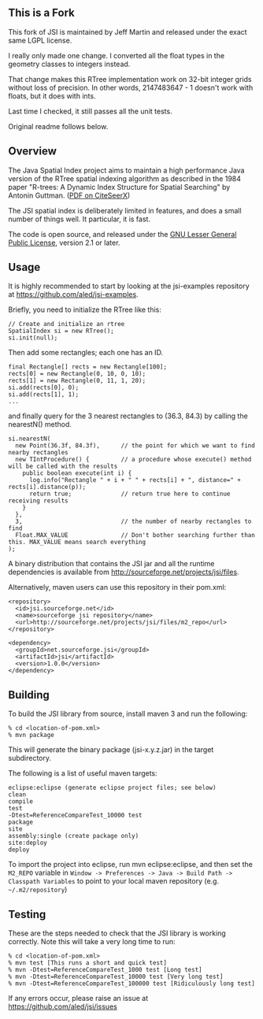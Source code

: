 
This is a Fork
--------------

This fork of JSI is maintained by Jeff Martin and released under the exact same LGPL license.

I really only made one change. I converted all the float types in the geometry classes to integers instead.

That change makes this RTree implementation work on 32-bit integer grids without loss of precision.
In other words, 2147483647 - 1 doesn't work with floats, but it does with ints.

Last time I checked, it still passes all the unit tests.

Original readme follows below.


Overview
--------
The Java Spatial Index project aims to maintain a high performance Java version of the RTree spatial indexing algorithm as described in the 1984 paper "R-trees: A Dynamic Index Structure for Spatial Searching" by Antonin Guttman.  (<a href="http://citeseerx.ist.psu.edu/viewdoc/download?doi=10.1.1.131.7887&amp;rep=rep1&amp;type=pdf">PDF on CiteSeerX</a>)

The JSI spatial index is deliberately limited in features,
      and does a small number of things well. It particular, it is fast.

The code is open source, and released under the <a href="http://www.gnu.org/copyleft/lesser.html">GNU Lesser General Public License</a>, version 2.1 or later.

Usage
-----
It is highly recommended to start by looking at the jsi-examples repository at <a href=https://github.com/aled/jsi-examples>https://github.com/aled/jsi-examples</a>.

Briefly, you need to initialize the RTree like this:

    // Create and initialize an rtree
    SpatialIndex si = new RTree();
    si.init(null);

Then add some rectangles; each one has an ID.

    final Rectangle[] rects = new Rectangle[100];
    rects[0] = new Rectangle(0, 10, 0, 10);
    rects[1] = new Rectangle(0, 11, 1, 20);
    si.add(rects[0], 0);
    si.add(rects[1], 1);
    ...

and finally query for the 3 nearest rectangles to (36.3, 84.3) by calling the nearestN() method.

    si.nearestN(
      new Point(36.3f, 84.3f),      // the point for which we want to find nearby rectangles
      new TIntProcedure() {         // a procedure whose execute() method will be called with the results
        public boolean execute(int i) {
          log.info("Rectangle " + i + " " + rects[i] + ", distance=" + rects[i].distance(p));
          return true;              // return true here to continue receiving results
        }
      },
      3,                            // the number of nearby rectangles to find
      Float.MAX_VALUE               // Don't bother searching further than this. MAX_VALUE means search everything
    );

A binary distribution that contains the JSI jar and all the runtime dependencies is available from <a href=http://sourceforge.net/projects/jsi/files>http://sourceforge.net/projects/jsi/files</a>.

Alternatively, maven users can use this repository in their pom.xml:

    <repository>
      <id>jsi.sourceforge.net</id>
      <name>sourceforge jsi repository</name>
      <url>http://sourceforge.net/projects/jsi/files/m2_repo</url>
    </repository>
    
    <dependency>
      <groupId>net.sourceforge.jsi</groupId>
      <artifactId>jsi</artifactId>
      <version>1.0.0</version>
    </dependency>

Building
-------
To build the JSI library from source, install maven 3 and run the following:

    % cd <location-of-pom.xml>
    % mvn package

This will generate the binary package (jsi-x.y.z.jar) in the target subdirectory.

The following is a list of useful maven targets:

    eclipse:eclipse (generate eclipse project files; see below)
    clean 
    compile
    test
    -Dtest=ReferenceCompareTest_10000 test
    package	
    site
    assembly:single (create package only)
    site:deploy
    deploy
  
To import the project into eclipse, run mvn eclipse:eclipse, and then set the `M2_REPO` variable
in `Window -> Preferences -> Java -> Build Path -> Classpath Variables` to point to your local maven repository (e.g. `~/.m2/repository`)


Testing
-------

These are the steps needed to check that the JSI library is working correctly. 
Note this will take a very long time to run:

    % cd <location-of-pom.xml>
    % mvn test [This runs a short and quick test]
    % mvn -Dtest=ReferenceCompareTest_1000 test [Long test]
    % mvn -Dtest=ReferenceCompareTest_10000 test [Very long test]
    % mvn -Dtest=ReferenceCompareTest_100000 test [Ridiculously long test]

If any errors occur, please raise an issue at https://github.com/aled/jsi/issues

